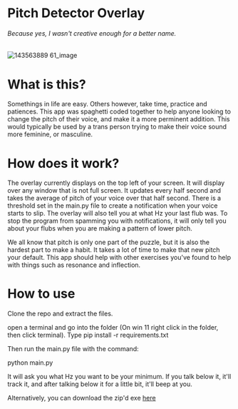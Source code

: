 Pitch Detector Overlay
======================
###### Because yes, I wasn't creative enough for a better name.

![143563889 61_image](https://user-images.githubusercontent.com/75105627/204110684-ed8b6a85-2b54-4b41-9629-4749a5930e41.png)

# What is this?

Somethings in life are easy. Others however, take time, practice and patiences. This app was spaghetti coded together to help anyone looking to change the pitch of their voice, and make it a more perminent addition. This would typically be used by a trans person trying to make their voice sound more feminine, or masculine. 


# How does it work?

The overlay currently displays on the top left of your screen. It will display over any window that is not full screen. It updates every half second and takes the average of pitch of your voice over that half second. There is a threshold set in the main.py file to create a notification when your voice starts to slip. The overlay will also tell you at what Hz your last flub was. To stop the program from spamming you with notifications, it will only tell you about your flubs when you are making a pattern of lower pitch. 

We all know that pitch is only one part of the puzzle, but it is also the hardest part to make a habit. It takes a lot of time to make that new pitch your default. This app should help with other exercises you've found to help with things such as resonance and inflection.

# How to use

Clone the repo and extract the files.

open a terminal and go into the folder (On win 11 right click in the folder, then click terminal).
Type pip install -r requirements.txt

Then run the main.py file with the command: 

python main.py

It will ask you what Hz you want to be your minimum. If you talk below it, it'll track it, and after talking below it for a little bit, it'll beep at you. 


Alternatively, you can download the zip'd exe [here]("https://github.com/AshPotatoh/Pitch_Detector_Overlay/releases/tag/Release")
